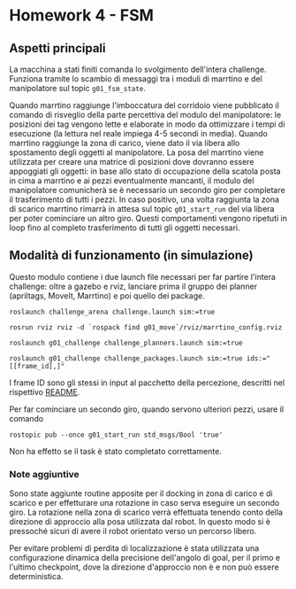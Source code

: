 # Homework 4 - FSM

## Aspetti principali

La macchina a stati finiti comanda lo svolgimento dell'intera challenge.
Funziona tramite lo scambio di messaggi tra i moduli di marrtino e del manipolatore sul topic `g01_fsm_state`.

Quando marrtino raggiunge l'imboccatura del corridoio viene pubblicato il comando di risveglio della parte percettiva del modulo del manipolatore: le posizioni dei tag vengono lette e elaborate in modo da ottimizzare i tempi di esecuzione (la lettura nel reale impiega 4-5 secondi in media).
Quando marrtino raggiunge la zona di carico, viene dato il via libera allo spostamento degli oggetti al manipolatore.
La posa del marrtino viene utilizzata per creare una matrice di posizioni dove dovranno essere appoggiati gli oggetti:
in base allo stato di occupazione della scatola posta in cima a marrtino e ai pezzi eventualmente mancanti, il modulo del manipolatore comunicherà se è necessario un secondo giro per completare il trasferimento di tutti i pezzi.
In caso positivo, una volta raggiunta la zona di scarico marrtino rimarrà in attesa sul topic `g01_start_run` del via libera per poter cominciare un altro giro.
Questi comportamenti vengono ripetuti in loop fino al completo trasferimento di tutti gli oggetti necessari.

## Modalità di funzionamento (in simulazione)

Questo modulo contiene i due launch file necessari per far partire l'intera challenge: 
oltre a gazebo e rviz, lanciare prima il gruppo dei planner (apriltags, MoveIt, Marrtino) e poi quello dei package.

```
roslaunch challenge_arena challenge.launch sim:=true
```

```
rosrun rviz rviz -d `rospack find g01_move`/rviz/marrtino_config.rviz
```

```
roslaunch g01_challenge challenge_planners.launch sim:=true
```

```
roslaunch g01_challenge challenge_packages.launch sim:=true ids:="[[frame_id],]"
```

I frame ID sono gli stessi in input al pacchetto della percezione, descritti nel rispettivo [README](../g01_perception/README.md).

Per far cominciare un secondo giro, quando servono ulteriori pezzi, usare il comando

```
rostopic pub --once g01_start_run std_msgs/Bool 'true'
```

Non ha effetto se il task è stato completato correttamente.

### Note aggiuntive

Sono state aggiunte routine apposite per il docking in zona di carico e di scarico e per effetturare una rotazione in caso serva eseguire un secondo giro.
La rotazione nella zona di scarico verrà effettuata tenendo conto della direzione di approccio alla posa utilizzata dal robot.
In questo modo si è pressoché sicuri di avere il robot orientato verso un percorso libero.

Per evitare problemi di perdita di localizzazione è stata utilizzata una configurazione dinamica della precisione dell'angolo di goal, per il primo e l'ultimo checkpoint, dove la direzione d'approccio non è e non può essere deterministica.

